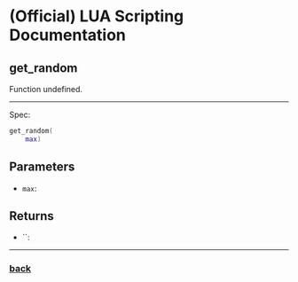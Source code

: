 
# (Official) LUA Scripting Documentation

## get_random

Function undefined.

___

Spec:

```lua
get_random(
	max)
```

## Parameters

- `max`: 

## Returns

- ``: 

___

### [back](../getters)
